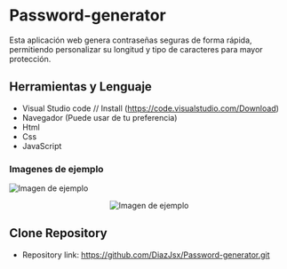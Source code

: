 # Password-generator
Esta aplicación web genera contraseñas seguras de forma rápida, permitiendo personalizar su longitud y tipo de caracteres para mayor protección.

## Herramientas y Lenguaje

* Visual Studio code // Install (https://code.visualstudio.com/Download)
* Navegador (Puede usar de tu preferencia)
* Html
* Css
* JavaScript

### Imagenes de ejemplo
![Imagen de ejemplo](https://i.ibb.co/TH4tDHp/Captura-de-pantalla-2024-11-14-233634.png)

<p align="center">
  <img src="https://i.ibb.co/2h8PCD8/i-Phone-13-PRO.png" alt="Imagen de ejemplo" />
</p>



## Clone Repository

* Repository link: https://github.com/DiazJsx/Password-generator.git
